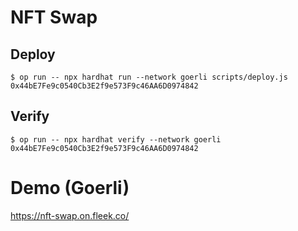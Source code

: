 # NFT Swap

## Deploy
```
$ op run -- npx hardhat run --network goerli scripts/deploy.js
0x44bE7Fe9c0540Cb3E2f9e573F9c46AA6D0974842
```

## Verify
```
$ op run -- npx hardhat verify --network goerli 0x44bE7Fe9c0540Cb3E2f9e573F9c46AA6D0974842
```

# Demo (Goerli)
https://nft-swap.on.fleek.co/
